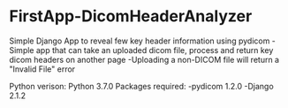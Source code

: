 # FirstApp-DicomHeaderAnalyzer
Simple Django App to reveal few key header information using pydicom
  -Simple app that can take an uploaded dicom file, process and return key dicom headers on another page
  -Uploading a non-DICOM file will return a "Invalid File" error 

Python verison: Python 3.7.0
Packages required:
  -pydicom 1.2.0
  -Django 2.1.2


